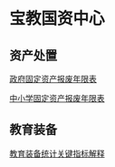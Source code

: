# 宝教国资中心

## 资产处置

[政府固定资产报废年限表](bfnx.htm)

[中小学固定资产报废年限表](bfnx2.htm)

## 教育装备

[教育装备统计关键指标解释](zbjs.htm)
